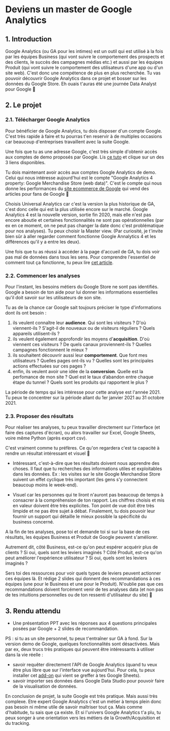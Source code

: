 # Deviens un master de Google Analytics 

## 1. Introduction
 
Google Analytics (ou GA pour les intimes) est un outil qui est utilisé à la fois par les équipes Business (qui vont suivre le comportement des prospects et des clients, le succès des campagnes médias etc.) et aussi par les équipes Produit (qui vont suivre le comportement des utilisateurs d'une app ou d'un site web). 
C'est donc une compétence de plus en plus recherchée. Tu vas pouvoir découvrir Google Analytics dans ce projet et bosser sur les données du Google Store. Eh ouais t'auras été une journée Data Analyst pour Google 🚀 

## 2. Le projet

### 2.1. Télécharger Google Analytics

Pour bénéficier de Google Analytics, tu dois disposer d'un compte Google. C'est très rapide à faire et tu pourras t'en reservir à de multiples occasions car beaucoup d'entreprises travaillent avec la suite Google.

Une fois que tu as une adresse Google, c'est très simple d'obtenir accès aux comptes de demo proposés par Google. Lis [ce tuto](https://analytics.google.com/analytics/web/#/p213025502/reports/reportinghub?params=_u..nav%3Dmaui) et clique sur un des 3 liens disponibles. 

Tu dois maintenant avoir accès aux comptes Google Analytics de demo. Celui qui nous intéresse aujourd'hui est le compte "Google Analytics 4 property: Google Merchandise Store (web data)". C'est le compte qui nous donne les performances du [site ecommerce de Google](https://www.googlemerchandisestore.com/) qui vend des articles pour fans de Google 🤤

Choisis Universal Analytics car c'est la version la plus historique de GA, c'est donc celle qui est la plus utilisée encore sur le marché. Google Analytics 4 est la nouvelle version, sortie fin 2020, mais elle n'est pas encore aboutie et certaines fonctionnalités ne sont pas opérationnelles (par ex en ce moment, on ne peut pas changer la date donc c'est problématique pour nos analyses). Tu peux choisir la Master view. (Par curiosité, je t'invite bien sûr à aller regarder comment fonctionne Google Annalytics 4 et les différences qu'il y a entre les deux).

Une fois que tu as réussi à accéder à la page d'accueil de GA, tu dois voir pas mal de données dans tous les sens. Pour comprendre l'essentiel de comment tout ça fonctionne, tu peux lire [cet article](https://imrsiv.fr/methode/google-analytics-un-outil-puissant-pour-analyser-laudience-de-votre-site-internet/).


### 2.2. Commencer les analyses

Pour l'instant, les besoins métiers du Google Store ne sont pas identifiés. Google a besoin de ton aide pour lui donner les informations essentielles qu'il doit savoir sur les utilisateurs de son site. 

Tu as de la chance car Google sait toujours préciser le type d'informations dont ils ont besoin : 
1) ils veulent connaître leur **audience**. Qui sont les visiteurs ? D'où viennent-ils ? S'agit-il de nouveaux ou de visiteurs réguliers ? Quels appareils utilisent-ils ?
2) ils veulent également approfondir les moyens d'**acquisition**. D'où viennent ces visiteurs ? De quels canaux proviennent-ils ? Quelles campagnes fonctionnent le mieux ?
3) ils souhaitent découvrir aussi leur **comportement**. Que font mes utilisateurs ? Quelles pages ont-ils vu ? Quelles sont les principales actions effectuées sur ces pages ?
4) enfin, ils veulent avoir une idée de la **conversion**. Quelle est la perfomance de mon site ? Quel est le taux d’abandon entre chaque étape du tunnel ? Quels sont les produits qui rapportent le plus ? 

La période de temps qui les intéresse pour cette analyse est l'année 2021. Tu peux te concentrer sur la période allant du 1er janvier 2021 au 31 octobre 2021.


### 2.3. Proposer des résultats

Pour réaliser tes analyses, tu peux travailler directement sur l'interface (et faire des captures d'écran), ou alors travailler sur Excel, Google Sheets, voire même Python (après export csv). 

C'est vraiment comme tu préfères. Ce qu'on regardera c'est ta capacité à rendre un résultat intéressant et visuel 🌈

- Intéressant, c'est-à-dire que tes résultats doivent nous apprendre des choses. Il faut que tu recherches des informations utiles et exploitables dans les données. Ex : les visites sur le site Google Merchandise Store suivent un effet cyclique très important (les gens s'y connectent beaucoup moins le week-end).

- Visuel car les personnes qui te liront n'auront pas beaucoup de temps à consacrer à la compréhension de ton rapport. Les chiffres choisis et mis en valeur doivent être très explicites. Ton point de vue doit être très limpide et ne pas être sujet à débat. Finalement, tu dois pouvoir leur fournir un support qui détaille le mieux possible la spécificité du business concerné.


A la fin de tes analyses, pose toi et demande toi si sur la base de ces résultats, les équipes Business et Produit de Google peuvent s'améliorer.

Autrement dit, côté Business, est-ce qu'on peut espérer acquérir plus de clients ? Si oui, quels sont les leviers imaginés ?
Côté Produit, est-ce qu'on peut améliorer l'expérience utilisateur ? Si oui, quels sont les leviers imaginés ? 

Sers toi des ressources pour voir quels types de leviers peuvent actionner ces équipes là. Et rédige 2 slides qui donnent des recommandations à ces équipes (une pour le Business et une pour le Produit). N'oublie pas que ces recommandations doivent forcément venir de tes analyses data (et non pas de tes intuitions personnelles ou de ton ressenti d'utilisateur du site) 🙈


## 3. Rendu attendu
- Une présentation PPT avec les réponses aux 4 questions principales posées par Google + 2 slides de recommandation.
 
 
PS : si tu as un site personnel, tu peux t'entraîner sur GA à fond. Sur la version demo de Google, quelques fonctionnalités sont désactivées. Mais par ex, deux trucs très pratiques qui peuvent être intéressants à utiliser dans la vie réelle : 
- savoir requêter directement l'API de Google Analytics (quand tu veux être plus libre que sur l'interface vue aujourd'hui. Pour cela, tu peux installer cet [add-on](https://workspace.google.com/marketplace/app/google_analytics/477988381226) qui vient se greffer à tes Google Sheets). 
- savoir importer ses données dans Google Data Studio pour pouvoir faire de la visualisation de données.

En conclusion de projet, la suite Google est très pratique. Mais aussi très complexe. Etre expert Google Analytics c'est un métier à temps plein donc pas besoin ni même utile de savoir maîtriser tout ça. Mais comme d'habitude, tu sais que ça existe. Et si l'univers Google Analytics t'a plu, tu peux songer à une orientation vers les métiers de la Growth/Acquisition et du tracking.
